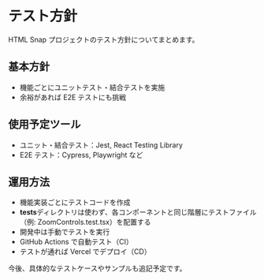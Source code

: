 # テスト方針

HTML Snap プロジェクトのテスト方針についてまとめます。

## 基本方針

- 機能ごとにユニットテスト・結合テストを実施
- 余裕があれば E2E テストにも挑戦

## 使用予定ツール

- ユニット・結合テスト：Jest, React Testing Library
- E2E テスト：Cypress, Playwright など

## 運用方法

- 機能実装ごとにテストコードを作成
- **tests**ディレクトリは使わず、各コンポーネントと同じ階層にテストファイル（例: ZoomControls.test.tsx）を配置する
- 開発中は手動でテストを実行
- GitHub Actions で自動テスト（CI）
- テストが通れば Vercel でデプロイ（CD）

今後、具体的なテストケースやサンプルも追記予定です。

